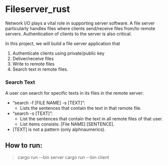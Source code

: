 # Fileserver_rust

Network I/O plays a vital role in supporting server software. A file server particularly handles files where clients send/receive files from/to remote servers. Authentication of clients to the server is also critical. 

In this project, we will build a file server application that 
1) Authenticate clients using private/public key
2) Deliver/receive files
3) Write to remote files
4) Search text in remote files.

### Search Text

A user can search for specific texts in its files in the remote server:
  - “search -f [FILE NAME] -s [TEXT]”:
    - Lists the sentences that contain the text in that remote file.
  - “search -s [TEXT]”:
    - List the sentences that contain the text in all remote files of that user.
    - List items consists: [File NAME] [SENTENCE].
  - [TEXT] is not a pattern (only alphnaumerics).
  
  
## How to run:
> cargo run --bin server
> cargo run --bin client
